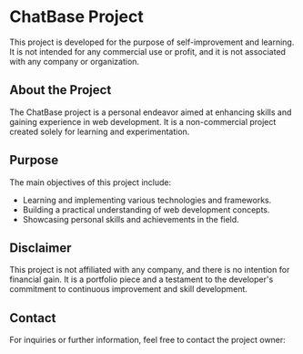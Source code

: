 # ChatBase Project

This project is developed for the purpose of self-improvement and learning. It is not intended for any commercial use or profit, and it is not associated with any company or organization.

## About the Project

The ChatBase project is a personal endeavor aimed at enhancing skills and gaining experience in web development. It is a non-commercial project created solely for learning and experimentation.

## Purpose

The main objectives of this project include:

- Learning and implementing various technologies and frameworks.
- Building a practical understanding of web development concepts.
- Showcasing personal skills and achievements in the field.

## Disclaimer

This project is not affiliated with any company, and there is no intention for financial gain. It is a portfolio piece and a testament to the developer's commitment to continuous improvement and skill development.

## Contact

For inquiries or further information, feel free to contact the project owner:

